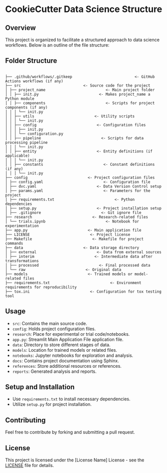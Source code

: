# CookieCutter Data Science Structure

## Overview
This project is organized to facilitate a structured approach to data science workflows. Below is an outline of the file structure:

## Folder Structure

```

├── .github/workflows/.gitkeep                            <- GitHub Actions workflows (if any)
├── src                            <- Source code for the project
│ ├── project_name                           <- Main project folder
│ │ ├── init.py                           <- Makes project_name a Python module
│ │ ├── components                           <- Scripts for project components (if any)
│ │ │ └── init.py
│ │ ├── utils                           <- Utility scripts
│ │ │ └── init.py
│ │ ├── config                           <- Configuration files
│ │ │ ├── init.py
│ │ │ └── configuration.py
│ │ ├── pipeline                           <- Scripts for data processing pipeline
│ │ │ └── init.py
│ │ ├── entity                           <- Entity definitions (if applicable)
│ │ │ └── init.py
│ │ ├── constants                           <- Constant definitions (if any)
│ │ │ └── init.py
├── config                           <- Project configuration files
│ ├── config.yaml                           <- Configuration file
│ ├── dvc.yaml                           <- Data Version Control setup
│ ├── params.yaml                           <- Parameters for the project
│ ├── requirements.txt                           <- Python dependencies
│ ├── setup.py                           <- Project installation setup
│ ├── .gitignore                           <- Git ignore file
├── research                           <- Research-related files
│ └── trials.ipynb                           <- Notebook for experimentation
├── app.py                           <- Main application file
├── LICENSE                           <- Project license
├── Makefile                           <- Makefile for project commands
├── data                           <- Data storage directory
│ ├── external                           <- Data from external sources
│ ├── interim                           <- Intermediate data after transformations
│ ├── processed                           <- Final processed data
│ └── raw                           <- Original data
├── models                           <- Trained models or model-related files
├── requirements.txt                           <- Environment requirements for reproducibility
├── tox.ini                           <- Configuration for tox testing tool
```


## Usage
- `src`: Contains the main source code.
- `config`: Holds project configuration files.
- `research`: Place for experimental or trial code/notebooks.
- `app.py`: Streamlit Main Application File application file.
- `data`: Directory to store different stages of data.
- `models`: Location for trained models or related files.
- `notebooks`: Jupyter notebooks for exploration and analysis.
- `docs`: Contains project documentation using Sphinx.
- `references`: Store additional resources or references.
- `reports`: Generated analysis and reports.

## Setup and Installation
- Use `requirements.txt` to install necessary dependencies.
- Utilize `setup.py` for project installation.

## Contributing
Feel free to contribute by forking and submitting a pull request.

## License
This project is licensed under the [License Name] License - see the [LICENSE](./LICENSE) file for details.
